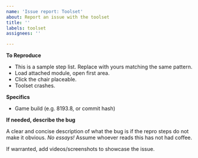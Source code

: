 ```yaml
---
name: 'Issue report: Toolset'
about: Report an issue with the toolset
title: ''
labels: toolset
assignees: ''

---
```


**To Reproduce**

* This is a sample step list. Replace with yours matching the same pattern.
* Load attached module, open first area.
* Click the chair placeable.
* Toolset crashes.

**Specifics**

 - Game build (e.g. 8193.8, or commit hash)

**If needed, describe the bug**

A clear and concise description of what the bug is if the repro steps do not make it obvious. *No essays!* Assume whoever reads this has not had coffee.

If warranted, add videos/screenshots to showcase the issue.
